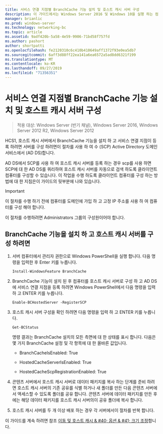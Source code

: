 ```yaml
---
title: 서비스 연결 지점별 BranchCache 기능 설치 및 호스트 캐시 서버 구성
description: 이 가이드에서는 Windows Server 2016 및 Windows 10을 실행 하는 컴퓨터에서 호스트 캐시 모드로 BranchCache를 배포 하는 방법 지침을 제공
manager: brianlic
ms.prod: windows-server
ms.technology: networking-bc
ms.topic: article
ms.assetid: 9adf420b-5a58-4e59-9906-71bd58f757fd
ms.author: pashort
author: shortpatti
ms.openlocfilehash: fe2120310c6c410b410649aff1372f93e0ea5db7
ms.sourcegitcommit: 6aff3d88ff22ea141a6ea6572a5ad8dd6321f199
ms.translationtype: MT
ms.contentlocale: ko-KR
ms.lasthandoff: 09/27/2019
ms.locfileid: "71356351"
---
```

# <a name="install-the-branchcache-feature-and-configure-the-hosted-cache-server-by-service-connection-point"></a>서비스 연결 지점별 BranchCache 기능 설치 및 호스트 캐시 서버 구성

>적용 대상: Windows Server (반기 채널), Windows Server 2016, Windows Server 2012 R2, Windows Server 2012

HCS1, 호스트 캐시 서버에서 BranchCache 기능을 설치 하 고 서비스 연결 지점이 등록 하려면 서버를 구성 하려면이 절차를 사용 하 여 수 \(SCP\) Active Directory 도메인 서비스에서 \(AD DS\)합니다.

AD DS에서 SCP를 사용 하 여 호스트 캐시 서버를 등록 하는 경우 scp를 사용 하면 SCP에 대 한 AD DS를 쿼리하여 호스트 캐시 서버를 자동으로 검색 하도록 클라이언트 컴퓨터를 구성할 수 있습니다. 이 작업을 수행 하도록 클라이언트 컴퓨터를 구성 하는 방법에 대 한 지침은이 가이드의 뒷부분에 나와 있습니다.

>[!IMPORTANT]
>이 절차를 수행 하기 전에 컴퓨터를 도메인에 가입 하 고 고정 IP 주소를 사용 하 여 컴퓨터를 구성 해야 합니다.

이 절차를 수행하려면 Administrators 그룹의 구성원이어야 합니다.

## <a name="to-install-the-branchcache-feature-and-configure-the-hosted-cache-server"></a>BranchCache 기능을 설치 하 고 호스트 캐시 서버를 구성 하려면  

1. 서버 컴퓨터에서 관리자 권한으로 Windows PowerShell을 실행 합니다. 다음 명령을 입력한 후 Enter 키를 누릅니다.

    ``` 
    Install-WindowsFeature BranchCache
    ```

2.  BranchCache 기능이 설치 된 후 컴퓨터를 호스트 캐시 서버로 구성 하 고 AD DS에 서비스 연결 지점을 등록 하려면 Windows PowerShell에서 다음 명령을 입력 하 고 ENTER 키를 누릅니다.

    ```  
    Enable-BCHostedServer -RegisterSCP
    ```  

3. 호스트 캐시 서버 구성을 확인 하려면 다음 명령을 입력 하 고 ENTER 키를 누릅니다.

    ```  
    Get-BCStatus  
    ```  
  
    명령 결과는 BranchCache 설치의 모든 측면에 대 한 상태를 표시 합니다. 다음은 몇 가지 BranchCache 설정 및 각 항목에 대 한 올바른 값입니다.  
  
    -   BranchCacheIsEnabled: True

    -   HostedCacheServerIsEnabled: True

    -   HostedCacheScpRegistrationEnabled: True

4. 콘텐츠 서버에서 호스트 캐시 서버로 데이터 패키지를 복사 하는 단계를 준비 하려면 호스트 캐시 서버의 기존 공유를 식별 하거나 새 폴더를 만든 다음 콘텐츠 서버에서 액세스할 수 있도록 폴더를 공유 합니다. 콘텐츠 서버에 데이터 패키지를 만든 후에는 해당 데이터 패키지를 호스트 캐시 서버의이 공유 폴더에 복사 합니다.
  
5. 호스트 캐시 서버를 두 개 이상 배포 하는 경우 각 서버에서이 절차를 반복 합니다.

이 가이드를 계속 하려면 참조 [이동 및 호스트 캐시 & #40; 옵션 & #41; 크기 조정](6-Bc-Move-Resize-Cache.md)합니다.
